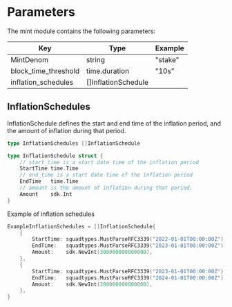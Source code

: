 <!--
order: 4
-->

# Parameters

The mint module contains the following parameters:

| Key                  | Type                | Example |
|----------------------|---------------------|---------|
| MintDenom            | string              | "stake" |
| block_time_threshold | time.duration       | "10s"   |
| inflation_schedules  | []InflationSchedule |         |


## InflationSchedules

InflationSchedule defines the start and end time of the inflation period, and the amount of inflation during that period.

```go
type InflationSchedules []InflationSchedule

type InflationSchedule struct {
	// start_time is a start date time of the inflation period
    StartTime time.Time
	// end_time is a start date time of the inflation period
    EndTime   time.Time
	// amount is the amount of inflation during that period.
    Amount    sdk.Int
}
```

Example of inflation schedules

```go
ExampleInflationSchedules = []InflationSchedule{
    {
        StartTime: squadtypes.MustParseRFC3339("2022-01-01T00:00:00Z"),
        EndTime:   squadtypes.MustParseRFC3339("2023-01-01T00:00:00Z"),
        Amount:    sdk.NewInt(300000000000000),
    },
    {
        StartTime: squadtypes.MustParseRFC3339("2023-01-01T00:00:00Z"),
        EndTime:   squadtypes.MustParseRFC3339("2024-01-01T00:00:00Z"),
        Amount:    sdk.NewInt(200000000000000),
    },
}
```